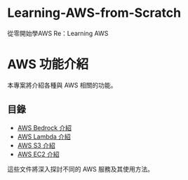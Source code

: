 # Learning-AWS-from-Scratch
從零開始學AWS Re：Learning AWS
# AWS 功能介紹

本專案將介紹各種與 AWS 相關的功能。

## 目錄
- [AWS Bedrock 介紹](AWS-Bedrock.md)
- [AWS Lambda 介紹](AWS-Lambda.md)
- [AWS S3 介紹](AWS-S3.md)
- [AWS EC2 介紹](AWS-EC2.md)

這些文件將深入探討不同的 AWS 服務及其使用方法。
